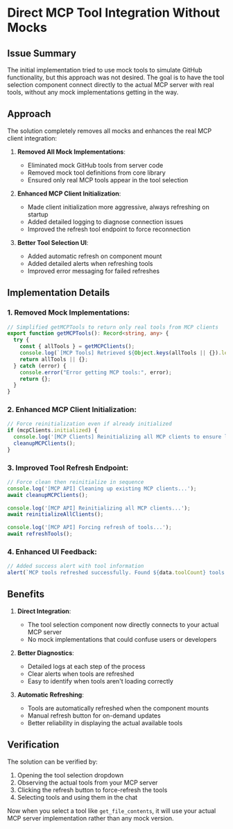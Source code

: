 # Direct MCP Tool Integration Without Mocks

## Issue Summary

The initial implementation tried to use mock tools to simulate GitHub functionality, but this approach was not desired. The goal is to have the tool selection component connect directly to the actual MCP server with real tools, without any mock implementations getting in the way.

## Approach

The solution completely removes all mocks and enhances the real MCP client integration:

1. **Removed All Mock Implementations**:
   - Eliminated mock GitHub tools from server code
   - Removed mock tool definitions from core library
   - Ensured only real MCP tools appear in the tool selection

2. **Enhanced MCP Client Initialization**:
   - Made client initialization more aggressive, always refreshing on startup
   - Added detailed logging to diagnose connection issues
   - Improved the refresh tool endpoint to force reconnection

3. **Better Tool Selection UI**:
   - Added automatic refresh on component mount
   - Added detailed alerts when refreshing tools
   - Improved error messaging for failed refreshes

## Implementation Details

### 1. Removed Mock Implementations:
```typescript
// Simplified getMCPTools to return only real tools from MCP clients
export function getMCPTools(): Record<string, any> {
  try {
    const { allTools } = getMCPClients();
    console.log(`[MCP Tools] Retrieved ${Object.keys(allTools || {}).length} tools from MCP clients`);
    return allTools || {};
  } catch (error) {
    console.error("Error getting MCP tools:", error);
    return {};
  }
}
```

### 2. Enhanced MCP Client Initialization:
```typescript
// Force reinitialization even if already initialized
if (mcpClients.initialized) {
  console.log('[MCP Clients] Reinitializing all MCP clients to ensure latest tools are available');
  cleanupMCPClients();
}
```

### 3. Improved Tool Refresh Endpoint:
```typescript
// Force clean then reinitialize in sequence
console.log('[MCP API] Cleaning up existing MCP clients...');
await cleanupMCPClients();
    
console.log('[MCP API] Reinitializing all MCP clients...');
await reinitializeAllClients();
    
console.log('[MCP API] Forcing refresh of tools...');
await refreshTools();
```

### 4. Enhanced UI Feedback:
```typescript
// Added success alert with tool information
alert(`MCP tools refreshed successfully. Found ${data.toolCount} tools: ${data.tools?.join(', ') || 'none'}`);
```

## Benefits

1. **Direct Integration**:
   - The tool selection component now directly connects to your actual MCP server
   - No mock implementations that could confuse users or developers

2. **Better Diagnostics**:
   - Detailed logs at each step of the process
   - Clear alerts when tools are refreshed
   - Easy to identify when tools aren't loading correctly

3. **Automatic Refreshing**:
   - Tools are automatically refreshed when the component mounts
   - Manual refresh button for on-demand updates
   - Better reliability in displaying the actual available tools

## Verification

The solution can be verified by:

1. Opening the tool selection dropdown
2. Observing the actual tools from your MCP server
3. Clicking the refresh button to force-refresh the tools
4. Selecting tools and using them in the chat

Now when you select a tool like `get_file_contents`, it will use your actual MCP server implementation rather than any mock version.